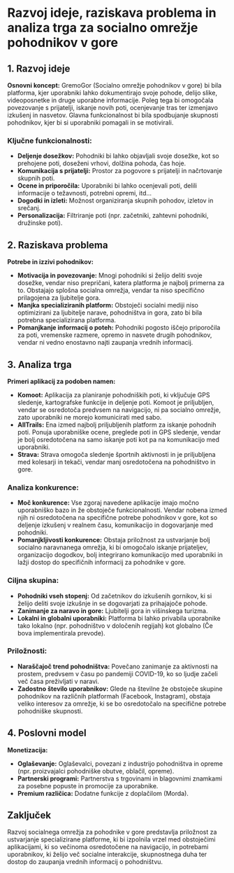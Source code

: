# Razvoj ideje, raziskava problema in analiza trga za socialno omrežje pohodnikov v gore

## 1. Razvoj ideje

**Osnovni koncept:**
GremoGor (Socialno omrežje pohodnikov v gore) bi bila platforma, kjer uporabniki lahko dokumentirajo svoje pohode, delijo slike, videoposnetke in druge uporabne informacije. Poleg tega bi omogočala povezovanje s prijatelji, iskanje novih poti, ocenjevanje tras ter izmenjavo izkušenj in nasvetov. Glavna funkcionalnost bi bila spodbujanje skupnosti pohodnikov, kjer bi si uporabniki pomagali in se motivirali.

### Ključne funkcionalnosti:
- **Deljenje dosežkov:** Pohodniki bi lahko objavljali svoje dosežke, kot so prehojene poti, doseženi vrhovi, dolžina pohoda, čas hoje.
- **Komunikacija s prijatelji:** Prostor za pogovore s prijatelji in načrtovanje skupnih poti.
- **Ocene in priporočila:** Uporabniki bi lahko ocenjevali poti, delili informacije o težavnosti, potrebni opremi, itd...
- **Dogodki in izleti:** Možnost organiziranja skupnih pohodov, izletov in srečanj.
- **Personalizacija:** Filtriranje poti (npr. začetniki, zahtevni pohodniki, družinske poti).

## 2. Raziskava problema

**Potrebe in izzivi pohodnikov:**
- **Motivacija in povezovanje:** Mnogi pohodniki si želijo deliti svoje dosežke, vendar niso prepričani, katera platforma je najbolj primerna za to. Obstajajo splošna socialna omrežja, vendar ta niso specifično prilagojena za ljubitelje gora.
- **Manjka specializiranih platform:** Obstoječi socialni mediji niso optimizirani za ljubitelje narave, pohodništva in gora, zato bi bila potrebna specializirana platforma.
- **Pomanjkanje informacij o poteh:** Pohodniki pogosto iščejo priporočila za poti, vremenske razmere, opremo in nasvete drugih pohodnikov, vendar ni vedno enostavno najti zaupanja vrednih informacij. 

## 3. Analiza trga

**Primeri aplikacij za podoben namen:**
- **Komoot:** Aplikacija za planiranje pohodniških poti, ki vključuje GPS sledenje, kartografske funkcije in deljenje poti. Komoot je priljubljen, vendar se osredotoča predvsem na navigacijo, ni pa socialno omrežje, zato uporabniki ne morejo komunicirati med sabo.
- **AllTrails:** Ena izmed najbolj priljubljenih platform za iskanje pohodnih poti. Ponuja uporabniške ocene, preglede poti in GPS sledenje, vendar je bolj osredotočena na samo iskanje poti kot pa na komunikacijo med uporabniki.
- **Strava:** Strava omogoča sledenje športnih aktivnosti in je priljubljena med kolesarji in tekači, vendar manj osredotočena na pohodništvo in gore.

### Analiza konkurence:
- **Moč konkurence:** Vse zgoraj navedene aplikacije imajo močno uporabniško bazo in že obstoječe funkcionalnosti. Vendar nobena izmed njih ni osredotočena na specifične potrebe pohodnikov v gore, kot so deljenje izkušenj v realnem času, komunikacijo in dogovarjanje med pohodniki.
- **Pomanjkljivosti konkurence:** Obstaja priložnost za ustvarjanje bolj socialno naravnanega omrežja, ki bi omogočalo iskanje prijateljev, organizacijo dogodkov, bolj integrirano komunikacijo med uporabniki in lažji dostop do specifičnih informacij za pohodnike v gore.
  
### Ciljna skupina:
- **Pohodniki vseh stopenj:** Od začetnikov do izkušenih gornikov, ki si želijo deliti svoje izkušnje in se dogovarjati za prihajajoče pohode.
- **Zanimanje za naravo in gore:** Ljubitelji gora in višinskega turizma.
- **Lokalni in globalni uporabniki:** Platforma bi lahko privabila uporabnike tako lokalno (npr. pohodništvo v določenih regijah) kot globalno (Če bova implementirala prevode).

### Priložnosti:
- **Naraščajoč trend pohodništva:** Povečano zanimanje za aktivnosti na prostem, predvsem v času po pandemiji COVID-19, ko so ljudje začeli več časa preživljati v naravi.
- **Zadostno število uporabnikov:** Glede na številne že obstoječe skupine pohodnikov na različnih platformah (Facebook, Instagram), obstaja veliko interesov za omrežje, ki se bo osredotočalo na specifične potrebe pohodniške skupnosti.

## 4. Poslovni model

**Monetizacija:**
- **Oglaševanje:** Oglaševalci, povezani z industrijo pohodništva in opreme (npr. proizvajalci pohodniške obutve, oblačil, opreme).
- **Partnerski programi:** Partnerstva s trgovinami in blagovnimi znamkami za posebne popuste in promocije za uporabnike.
- **Premium različica:** Dodatne funkcije z doplačilom (Morda).

## Zaključek
Razvoj socialnega omrežja za pohodnike v gore predstavlja priložnost za ustvarjanje specializirane platforme, ki bi izpolnila vrzel med obstoječimi aplikacijami, ki so večinoma osredotočene na navigacijo, in potrebami uporabnikov, ki želijo več socialne interakcije, skupnostnega duha ter dostop do zaupanja vrednih informacij o pohodništvu.
